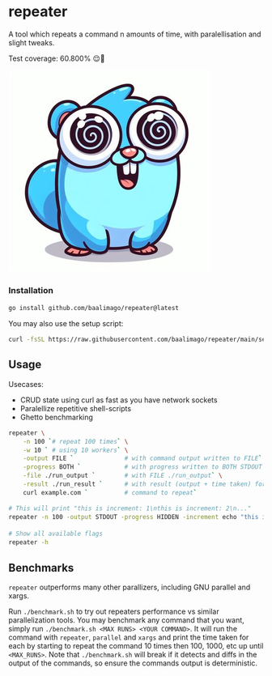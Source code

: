 # repeater

A tool which repeats a command n amounts of time, with paralellisation and slight tweaks.

Test coverage: 60.800% 😌👏

![repeatoopher](./img/repeatoopher.jpg)

### Installation

```bash
go install github.com/baalimago/repeater@latest
```

You may also use the setup script:

```bash
curl -fsSL https://raw.githubusercontent.com/baalimago/repeater/main/setup.sh | sh
```

## Usage

Usecases:

- CRUD state using curl as fast as you have network sockets
- Paralellize repetitive shell-scripts
- Ghetto benchmarking

```bash
repeater \
    -n 100 `# repeat 100 times` \
    -w 10 ` # using 10 workers` \
    -output FILE `              # with command output written to FILE` \
    -progress BOTH `            # with progress written to BOTH STDOUT and FILE` \
    -file ./run_output `        # with FILE ./run_output` \
    -result ./run_result `      # with result (output + time taken) for each command` \
    curl example.com `          # command to repeat`
```

```bash
# This will print "this is increment: 1\nthis is increment: 2\n..."
repeater -n 100 -output STDOUT -progress HIDDEN -increment echo "this is increment: INC"

# Show all available flags
repeater -h
```

## Benchmarks

`repeater` outperforms many other parallizers, including GNU parallel and xargs.

Run `./benchmark.sh` to try out repeaters performance vs similar parallelization tools.
You may benchmark any command that you want, simply run `./benchmark.sh <MAX RUNS> <YOUR COMMAND>`.
It will run the command with `repeater`, `parallel` and `xargs` and print the time taken for each by starting to repeat the command 10 times then 100, 1000, etc up until `<MAX_RUNS>`.
Note that `./benchmark.sh` will break if it detects and diffs in the output of the commands, so ensure the commands output is deterministic.
